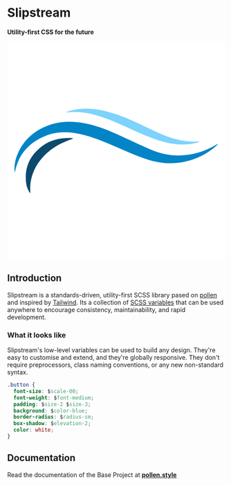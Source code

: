 # <span align="center">Slipstream</span>

**<span align="center">Utility-first CSS for the future</span>**

<svg width="512" height="512" viewBox="0 0 512 512" fill="none" xmlns="http://www.w3.org/2000/svg">
<rect width="512" height="512" fill="white"/>
<path d="M17.5485 307.061C16.0006 293.668 17.7408 280.099 22.6185 267.531C36.7485 230.611 63.8785 207.431 100.619 194.791C127.169 185.661 154.288 186.031 181.518 191.241C208.518 196.401 234.039 206.041 258.949 217.401C285.009 229.271 310.799 241.761 337.099 253.061C357.879 262.001 379.748 266.981 402.628 266.811C433.282 266.728 463.334 258.289 489.549 242.401C490.689 241.721 491.818 241.021 492.988 240.401C493.198 240.281 493.578 240.481 494.878 240.711C490.218 244.761 486.219 248.651 481.819 252.011C458.069 270.081 431.258 280.471 401.628 284.011C371.998 287.551 343.829 281.951 316.429 271.711C295.549 263.911 275.079 254.971 254.579 246.181C227.469 234.551 200.369 222.931 171.389 216.651C143.859 210.651 116.459 210.231 89.8286 220.851C50.7286 236.431 26.0685 264.391 17.9085 306.171C17.8218 306.48 17.7011 306.778 17.5485 307.061V307.061Z" fill="#0284C7"/>
<path d="M139.139 164.771C149.046 160.962 159.442 158.572 170.018 157.671C198.578 155.021 226.018 160.501 253.018 169.241C281.308 178.401 307.919 191.471 334.689 204.161C355.309 213.931 376.009 223.531 398.279 229.091C415.179 233.301 432.279 235.291 449.729 234.001C450.065 233.995 450.399 234.065 450.705 234.205C451.011 234.345 451.282 234.552 451.498 234.811C450.507 235.3 449.485 235.725 448.439 236.081C423.609 242.871 398.759 242.281 373.859 236.391C349.259 230.571 326.099 220.871 303.129 210.581C276.129 198.461 249.379 185.581 221.189 176.241C198.089 168.631 174.549 163.711 150.049 165.061C146.439 165.261 142.829 165.641 139.229 165.941L139.139 164.771Z" fill="#7DD3FC"/>
<path d="M54.1285 355.881C48.4791 348.074 45.0259 338.895 44.1285 329.301C40.4985 293.741 53.8785 265.511 82.4485 244.481C103.259 229.151 127.149 224.711 152.449 225.951C152.859 225.951 153.248 226.301 154.668 226.951C151.308 228.261 148.768 229.281 146.208 230.231C128.778 236.711 112.329 244.951 97.9985 257.011C73.4485 277.661 57.5285 303.191 54.2385 335.601C53.5485 342.321 54.1285 349.131 54.1285 355.881Z" fill="#0C4A6E"/>
</svg>


## Introduction

Slipstream is a standards-driven, utility-first SCSS library pased on [pollen](https://pollen.style) and inspired by [Tailwind](https://tailwindcss.com/). Its a collection of [SCSS variables](https://sass-lang.com/documentation/variables) that can be used anywhere to encourage consistency, maintainability, and rapid development.

### What it looks like

Slipstream's low-level variables can be used to build any design. They're easy to customise and extend, and they're globally responsive. They don't require preprocessors, class naming conventions, or any new non-standard syntax.

```css
.button {
  font-size: $scale-00;
  font-weight: $font-medium;
  padding: $size-2 $size-3;
  background: $color-blue;
  border-radius: $radius-sm;
  box-shadow: $elevation-2;
  color: white;
}
```

## Documentation

Read the documentation of the Base Project at **[pollen.style](https://www.pollen.style)**
